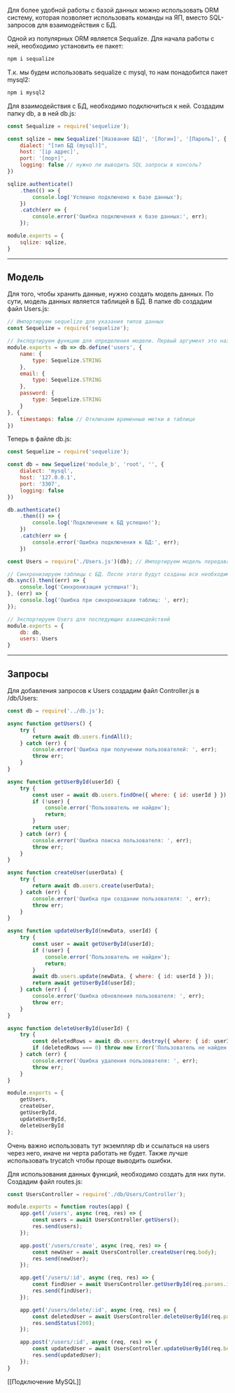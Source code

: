Для более удобной работы с базой данных можно использовать ORM систему, которая позволяет использовать команды на ЯП, вместо SQL-запросов для взаимодействия с БД.

Одной из популярных ORM является Sequalize. Для начала работы с ней, необходимо установить ее пакет:
```jsx
npm i sequalize
```

Т.к. мы будем использовать sequalize с mysql, то нам понадобится пакет mysql2:
```jsx
npm i mysql2
```

Для взаимодействия с БД, необходимо подключиться к ней. Создадим папку db, а в ней db.js:
```jsx
const Sequalize = require('sequelize');

const sqlize = new Sequalize('[Название БД]', '[Логин]', '[Пароль]', {
    dialect: "[тип БД (mysql)]",
    host: '[ip адрес]',
    port: '[порт]',
    logging: false // нужно ли выводить SQL запросы в консоль?
})

sqlize.authenticate()
    .then(() => {
        console.log('Успешно подключено к базе данных');
    })
    .catch(err => {
        console.error('Ошибка подключения к базе данных:', err);
    });

module.exports = {
    sqlize: sqlize,
}
```

---
## Модель
Для того, чтобы хранить данные, нужно создать модель данных. По сути, модель данных является таблицей в БД. В папке db создадим файл Users.js:
```jsx
// Импортируем sequelize для указания типов данных
const Sequelize = require('sequelize'); 

// Экспортируем функцию для определения модели. Первый аргумент это название таблицы
module.exports = db => db.define('users', {
    name: {
        type: Sequelize.STRING
    },
    email: {
        type: Sequelize.STRING
    },
    password: {
        type: Sequelize.STRING
    }
}, {
    timestamps: false // Отключаем временные метки в таблице
})
```

Теперь в файле db.js:
```jsx
const Sequelize = require('sequelize');

const db = new Sequelize('module_b', 'root', '', {
    dialect: 'mysql',
    host: '127.0.0.1',
    port: '3307',
    logging: false
})

db.authenticate()
    .then(() => {
        console.log('Подключение к БД успешно!');
    })
    .catch(err => {
        console.error('Ошибка подключения к БД:', err);
    })

const Users = require('./Users.js')(db); // Импортируем модель передавая в функцию db

// Синхронизируем таблицы с БД. После этого будут созданы все необходимые таблицы
db.sync().then((err) => { 
    console.log('Синхронизация успешна!');
}, (err) => {
    console.log('Ошибка при синхронизации таблиц: ', err);
});

// Экспортируем Users для последующих взаимодействий
module.exports = {
    db: db,
    users: Users
}
```

---
## Запросы

Для добавления запросов к Users создадим файл Controller.js в /db/Users:
```jsx
const db = require('../db.js');

async function getUsers() {
    try {
        return await db.users.findAll();
    } catch (err) {
        console.error('Ошибка при получении пользователей: ', err);
        throw err;
    }
}

async function getUserById(userId) {
    try {
        const user = await db.users.findOne({ where: { id: userId } });
        if (!user) {
            console.error('Пользователь не найден');
            return;
        }
        return user;
    } catch (err) {
        console.error('Ошибка поиска пользователя: ', err);
        throw err;
    }
}

async function createUser(userData) {
    try {
        return await db.users.create(userData);
    } catch (err) {
        console.error('Ошибка при создании пользователя: ', err);
        throw err;
    }
}

async function updateUserById(newData, userId) {
    try {
        const user = await getUserById(userId);
        if (!user) {
            console.error('Пользователь не найден');
            return;
        }
        await db.users.update(newData, { where: { id: userId } });
        return await getUserById(userId);
    } catch (err) {
        console.error('Ошибка обновления пользователя: ', err);
        throw err;
    }
}

async function deleteUserById(userId) {
    try {
        const deletedRows = await db.users.destroy({ where: { id: userId } });
        if (deletedRows === 0) throw new Error('Пользователь не найден');
    } catch (err) {
        console.error('Ошибка удаления пользователя: ', err);
        throw err;
    }
}

module.exports = {
    getUsers,
    createUser,
    getUserById,
    updateUserById,
    deleteUserById
};

```
Очень важно использовать тут экземпляр db и ссылаться на users через него, иначе ни черта работать не будет. Также лучше использовать trycatch чтобы проще выводить ошибки.

Для использования данных функций, необходимо создать для них пути. Создадим файл routes.js:
```jsx
const UsersController = require('./db/Users/Controller');

module.exports = function routes(app) {
    app.get('/users', async (req, res) => {
        const users = await UsersController.getUsers();
        res.send(users);
    });

    app.post('/users/create', async (req, res) => {
        const newUser = await UsersController.createUser(req.body);
        res.send(newUser);
    });

    app.get('/users/:id', async (req, res) => {
        const findUser = await UsersController.getUserById(req.params.id);
        res.send(findUser);
    });

    app.get('/users/delete/:id', async (req, res) => {
        const deletedUser = await UsersController.deleteUserById(req.params.id);
        res.sendStatus(200);
    });

    app.post('/users/:id', async (req, res) => {
        const updatedUser = await UsersController.updateUserById(req.body, req.params.id);
        res.send(updatedUser);
    });
}
```
[[Подключение MySQL]]
